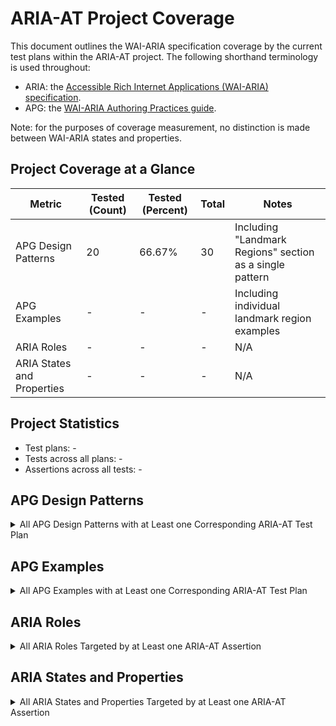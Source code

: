 # ARIA-AT Project Coverage

This document outlines the WAI-ARIA specification coverage by the current test plans within the ARIA-AT project. The following shorthand terminology is used throughout:

* ARIA: the [Accessible Rich Internet Applications (WAI-ARIA) specification](https://w3c.github.io/aria/).
* APG: the [WAI-ARIA Authoring Practices guide](https://w3c.github.io/aria-practices/).

Note: for the purposes of coverage measurement, no distinction is made between WAI-ARIA states and properties.

## Project Coverage at a Glance

|Metric|Tested (Count)|Tested (Percent)|Total|Notes|
|---|---|---|---|---|
|APG Design Patterns|20|66.67%|30|Including "Landmark Regions" section as a single pattern|
|APG Examples|-|-|-|Including individual landmark region examples|
|ARIA Roles|-|-|-|N/A|
|ARIA States and Properties|-|-|-|N/A|

## Project Statistics

* Test plans: -
* Tests across all plans: -
* Assertions across all tests: -

## APG Design Patterns

<details>
<summary>All APG Design Patterns with at Least one Corresponding ARIA-AT Test Plan</summary>

* Accordion
* Alert
* Breadcrumb
* Button
* Checkbox
* Combobox
* Dialog
* Disclosure
* Grid
* Landmark Regions
* Link
* Listbox
* Menu/Menu bar
* Menu Button
* Radio Group
* Slider
* Slider (Multi-Thumb)
* Spinbutton
* Switch
* Tabs

</details>

## APG Examples

<details>
<summary>All APG Examples with at Least one Corresponding ARIA-AT Test Plan</summary>

* TODO

</details>

## ARIA Roles

<details>
<summary>All ARIA Roles Targeted by at Least one ARIA-AT Assertion</summary>

* TODO

</details>

## ARIA States and Properties

<details>
<summary>All ARIA States and Properties Targeted by at Least one ARIA-AT Assertion</summary>

* TODO

</details>